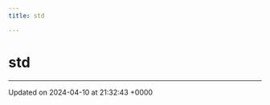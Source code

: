 ```yaml
---
title: std

---
```


# std








-------------------------------

Updated on 2024-04-10 at 21:32:43 +0000